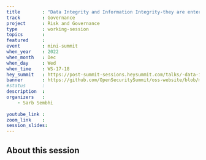 ```yaml
---
title        : "Data Integrity and Information Integrity-they are enterprise not just CISO issues"
track        : Governance
project      : Risk and Governance
type         : working-session
topics       : 
featured     :
event        : mini-summit
when_year    : 2022
when_month   : Dec
when_day     : Wed
when_time    : WS-17-18
hey_summit   : https://post-summit-sessions.heysummit.com/talks/-data-integrity-and-information-integrity/
banner       : https://github.com/OpenSecuritySummit/oss-website/blob/main/content/participant/images/data%20integrity%20(2).png?raw=true
#status      : 
description  :
organizers   :
    - Sarb Sembhi
      
youtube_link : 
zoom_link    : 
session_slides:
---
```




## About this session
